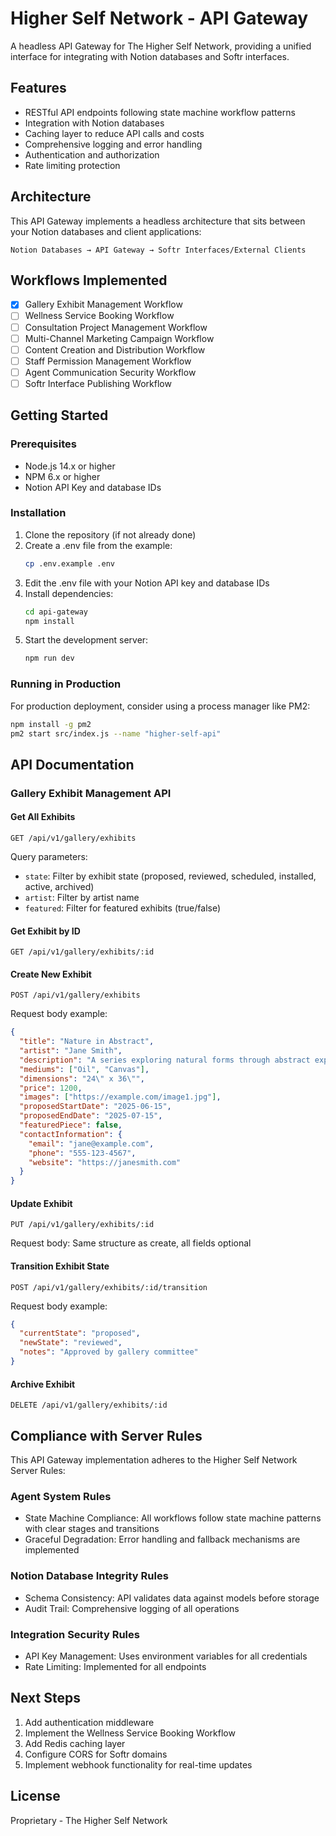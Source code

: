 # Higher Self Network - API Gateway

A headless API Gateway for The Higher Self Network, providing a unified interface for integrating with Notion databases and Softr interfaces.

## Features

- RESTful API endpoints following state machine workflow patterns
- Integration with Notion databases
- Caching layer to reduce API calls and costs
- Comprehensive logging and error handling
- Authentication and authorization
- Rate limiting protection

## Architecture

This API Gateway implements a headless architecture that sits between your Notion databases and client applications:

```
Notion Databases → API Gateway → Softr Interfaces/External Clients
```

## Workflows Implemented

- [x] Gallery Exhibit Management Workflow
- [ ] Wellness Service Booking Workflow
- [ ] Consultation Project Management Workflow
- [ ] Multi-Channel Marketing Campaign Workflow
- [ ] Content Creation and Distribution Workflow
- [ ] Staff Permission Management Workflow
- [ ] Agent Communication Security Workflow
- [ ] Softr Interface Publishing Workflow

## Getting Started

### Prerequisites

- Node.js 14.x or higher
- NPM 6.x or higher
- Notion API Key and database IDs

### Installation

1. Clone the repository (if not already done)
2. Create a .env file from the example:
   ```bash
   cp .env.example .env
   ```
3. Edit the .env file with your Notion API key and database IDs
4. Install dependencies:
   ```bash
   cd api-gateway
   npm install
   ```
5. Start the development server:
   ```bash
   npm run dev
   ```

### Running in Production

For production deployment, consider using a process manager like PM2:

```bash
npm install -g pm2
pm2 start src/index.js --name "higher-self-api"
```

## API Documentation

### Gallery Exhibit Management API

#### Get All Exhibits
```
GET /api/v1/gallery/exhibits
```
Query parameters:
- `state`: Filter by exhibit state (proposed, reviewed, scheduled, installed, active, archived)
- `artist`: Filter by artist name
- `featured`: Filter for featured exhibits (true/false)

#### Get Exhibit by ID
```
GET /api/v1/gallery/exhibits/:id
```

#### Create New Exhibit
```
POST /api/v1/gallery/exhibits
```
Request body example:
```json
{
  "title": "Nature in Abstract",
  "artist": "Jane Smith",
  "description": "A series exploring natural forms through abstract expression",
  "mediums": ["Oil", "Canvas"],
  "dimensions": "24\" x 36\"",
  "price": 1200,
  "images": ["https://example.com/image1.jpg"],
  "proposedStartDate": "2025-06-15",
  "proposedEndDate": "2025-07-15",
  "featuredPiece": false,
  "contactInformation": {
    "email": "jane@example.com",
    "phone": "555-123-4567",
    "website": "https://janesmith.com"
  }
}
```

#### Update Exhibit
```
PUT /api/v1/gallery/exhibits/:id
```
Request body: Same structure as create, all fields optional

#### Transition Exhibit State
```
POST /api/v1/gallery/exhibits/:id/transition
```
Request body example:
```json
{
  "currentState": "proposed",
  "newState": "reviewed",
  "notes": "Approved by gallery committee"
}
```

#### Archive Exhibit
```
DELETE /api/v1/gallery/exhibits/:id
```

## Compliance with Server Rules

This API Gateway implementation adheres to the Higher Self Network Server Rules:

### Agent System Rules
- State Machine Compliance: All workflows follow state machine patterns with clear stages and transitions
- Graceful Degradation: Error handling and fallback mechanisms are implemented

### Notion Database Integrity Rules
- Schema Consistency: API validates data against models before storage
- Audit Trail: Comprehensive logging of all operations

### Integration Security Rules
- API Key Management: Uses environment variables for all credentials
- Rate Limiting: Implemented for all endpoints

## Next Steps

1. Add authentication middleware
2. Implement the Wellness Service Booking Workflow
3. Add Redis caching layer
4. Configure CORS for Softr domains
5. Implement webhook functionality for real-time updates

## License

Proprietary - The Higher Self Network

